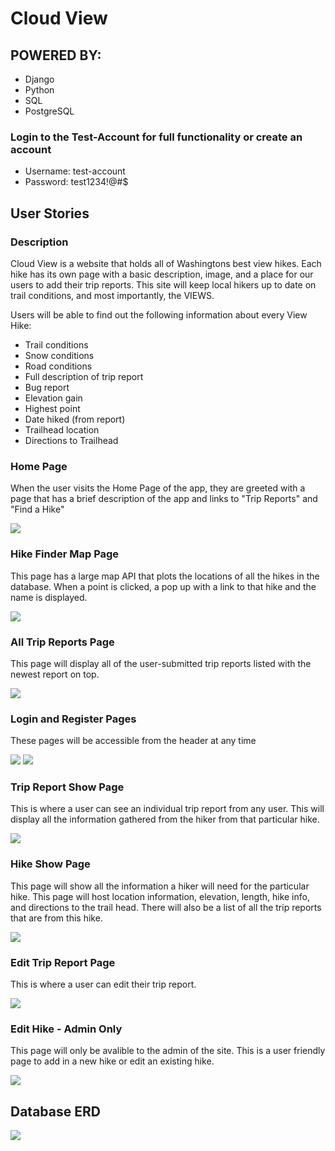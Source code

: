 # Cloud View

## POWERED BY:

- Django
- Python
- SQL
- PostgreSQL

### Login to the Test-Account for full functionality or create an account

- Username: test-account
- Password: test1234!@#$

## User Stories

### Description

Cloud View is a website that holds all of Washingtons best view hikes. Each hike has its own page with a basic description, image, and a place for our users to add their trip reports. This site will keep local hikers up to date on trail conditions, and most importantly, the VIEWS.

Users will be able to find out the following information about every View Hike:

- Trail conditions
- Snow conditions
- Road conditions
- Full description of trip report
- Bug report
- Elevation gain
- Highest point
- Date hiked (from report)
- Trailhead location
- Directions to Trailhead

### Home Page

When the user visits the Home Page of the app, they are greeted with a page that has a brief description of the app and links to "Trip Reports" and "Find a Hike"

<img src="Wireframes/WTA CLONE - Home Screen.png">

### Hike Finder Map Page

This page has a large map API that plots the locations of all the hikes in the database. When a point is clicked, a pop up with a link to that hike and the name is displayed.

<img src="Wireframes/WTA CLONE - Hike Map - Linked From _Go Outside && Find a Hike_ buttons.png">

### All Trip Reports Page

This page will display all of the user-submitted trip reports listed with the newest report on top.

<img src="Wireframes/WTA CLONE - Trip Report - linked to from _Trip reports_ -- Same for ALL and Specific Hike .png">

### Login and Register Pages

These pages will be accessible from the header at any time

<img src="Wireframes/WTA CLONE - Login.png">
<img src="Wireframes/WTA CLONE - Window.png">

### Trip Report Show Page

This is where a user can see an individual trip report from any user. This will display all the information gathered from the hiker from that particular hike.

<img src="Wireframes/WTA CLONE - View Trip Report.png">

### Hike Show Page

This page will show all the information a hiker will need for the particular hike. This page will host location information, elevation, length, hike info, and directions to the trail head. There will also be a list of all the trip reports that are from this hike.

<img src="Wireframes/WTA CLONE - HIKE SHOW PAGE.png">

### Edit Trip Report Page

This is where a user can edit their trip report.

<img src="Wireframes/WTA CLONE - EDIT REPORT.png">

### Edit Hike - Admin Only

This page will only be avalible to the admin of the site. This is a user friendly page to add in a new hike or edit an existing hike.

<img src="Wireframes/WTA CLONE - EDIT HIKE -- ADMIN ONLY.png">

## Database ERD

<img src="Wireframes/WTA.jpg">
